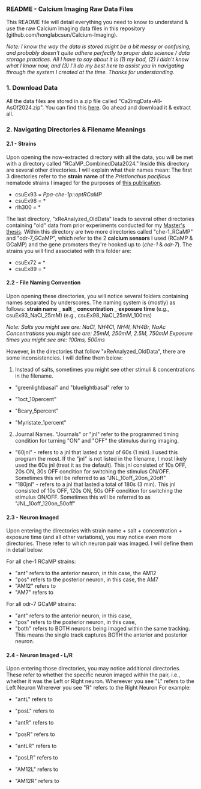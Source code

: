﻿### README - Calcium Imaging Raw Data Files
This README file will detail everything you need to know to understand & use the raw Calcium Imaging data files in this repository (github.com/honglabcsun/Calcium-Imaging). 

*Note: I know the way the data is stored might be a bit messy or confusing, and probably doesn't quite adhere perfectly to proper data science / data storage practices. All I have to say about it is (1) my bad, (2) I didn't know what I know now, and (3) I'll do my best here to assist you in navigating through the system I created at the time. Thanks for understanding.*

### 1. Download Data
All the data files are stored in a zip file called "Ca2imgData-All-AsOf2024.zip". You can find this [here](https://github.com/honglabcsun/Calcium-Imaging/tree/main/Salts/data). Go ahead and download it & extract all.

### 2. Navigating Directories & Filename Meanings
#### 2.1 - Strains
Upon opening the now-extracted directory with all the data, you will be met with a directory called "RCaMP_CombinedData2024."
Inside this directory are several other directories. I will explain what their names mean:
The first 3 directories refer to the **strain name** of the *Pristionchus pacificus* nematode strains I imaged for the purposes of [this publication](https://doi.org/10.7554/eLife.103796.1).
* csuEx93 = *Ppa-che-1p::optRCaMP*
* csuEx98 = *
* rlh300 = *

The last directory, "xReAnalyzed_OldData" leads to several other directories containing "old" data from prior experiments conducted for my [Master's thesis](http://hdl.handle.net/20.500.12680/b5645184z). Within this directory are two more directories called "che-1_RCaMP" and "odr-7_GCaMP", which refer to the 2 **calcium sensors** I used (RCaMP & GCaMP) and the gene promoters they're hooked up to (*che-1* & *odr-7*).
The strains you will find associated with this folder are:
* csuEx72 = *
* csuEx89 = *

#### 2.2 - File Naming Convention
Upon opening these directories, you will notice several folders containing names separated by underscores. The naming system is (mostly) as follows:
**strain name** _ **salt** _ **concentration** _ **exposure time**
(e.g., csuEx93_NaCl_25mM)
(e.g., csuEx98_NaCl_25mM_100ms)

*Note: 
Salts you might see are: NaCl, NH4Cl, NH4I, NH4Br, NaAc
Concentrations you might see are: 25mM, 250mM, 2.5M, 750mM
Exposure times you might see are: 100ms, 500ms*


However, in the directories that follow "xReAnalyzed_OldData", there are some inconsistencies. I will define them below:

1. Instead of salts, sometimes you might see other stimuli & concentrations in the filename.
  * "greenlightbasal" and "bluelightbasal" refer to
  
  * "1oct_10percent"
  * "Bcary_5percent"
  * "Myristate_1percent"

2. Journal Names. "Journals" or "jnl" refer to the programmed timing condition for turning "ON" and "OFF" the stimulus during imaging.
  * "60jnl" - refers to a jnl that lasted a total of 60s (1 min). I used this program the most. If the "jnl" is not listed in the filename, I most likely used the 60s jnl (treat it as the default). This jnl consisted of 10s OFF, 20s ON, 30s OFF condition for switching the stimulus ON/OFF. Sometimes this will be referred to as "JNL_10off_20on_20off"
  * "180jnl" - refers to a jnl that lasted a total of 180s (3 min). This jnl consisted of 10s OFF, 120s ON, 50s OFF condition for switching the stimulus ON/OFF. Sometimes this will be referred to as "JNL_10off_120on_50off"

#### 2.3 - Neuron Imaged

Upon entering the directories with strain name + salt + concentration + exposure time (and all other variations), you may notice even more directories. These refer to which neuron pair was imaged. I will define them in detail below:

For all che-1 RCaMP strains:
* "ant" refers to the anterior neuron, in this case, the AM12
* "pos" refers to the posterior neuron, in this case, the AM7
* "AM12" refers to
* "AM7" refers to

For all odr-7 GCaMP strains:
* "ant" refers to the anterior neuron, in this case, 
* "pos" refers to the posterior neuron, in this case, 
* "both" refers to BOTH neurons being imaged within the same tracking. This means the single track captures BOTH the anterior and posterior neuron.

#### 2.4 - Neuron Imaged - L/R

Upon entering those directories, you may notice additional directories. These refer to whether the specific neuron imaged within the pair, i.e., whether it was the Left or Right neuron.
Whereever you see "L" refers to the Left Neuron
Wherever you see "R" refers to the Right Neuron
For example:

* "antL" refers to
* "posL" refers to

* "antR" refers to
* "posR" refers to

* "antLR" refers to
* "posLR" refers to

* "AM12L" refers to
* "AM12R" refers to
  




